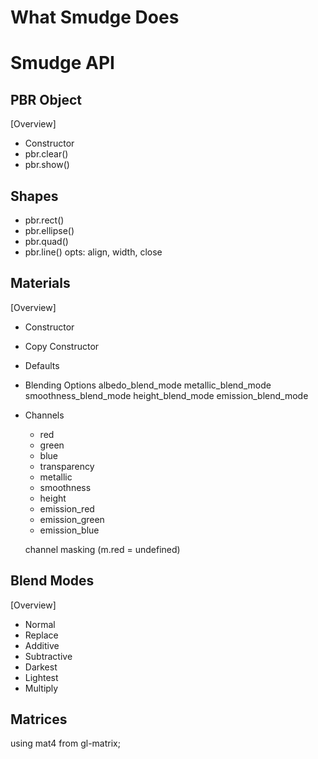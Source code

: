 # What Smudge Does

# Smudge API

## PBR Object
[Overview]
- Constructor
- pbr.clear()
- pbr.show()


## Shapes
- pbr.rect()
- pbr.ellipse()
- pbr.quad()
- pbr.line()
    opts: align, width, close


## Materials
[Overview]
- Constructor
- Copy Constructor
- Defaults

- Blending Options
    albedo_blend_mode
    metallic_blend_mode
    smoothness_blend_mode
    height_blend_mode
    emission_blend_mode

- Channels
    - red
    - green
    - blue
    - transparency
    - metallic
    - smoothness
    - height
    - emission_red
    - emission_green
    - emission_blue

    channel masking (m.red = undefined)


## Blend Modes
[Overview]
- Normal
- Replace
- Additive
- Subtractive
- Darkest
- Lightest
- Multiply



## Matrices
using mat4 from gl-matrix;
